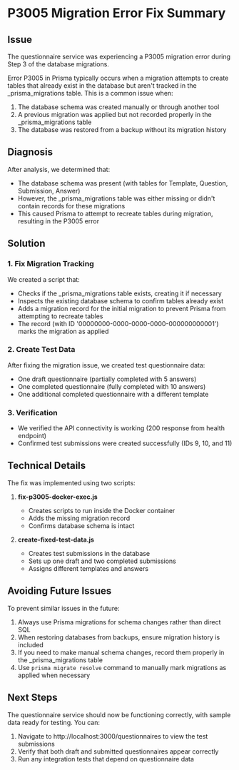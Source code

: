 # P3005 Migration Error Fix Summary

## Issue
The questionnaire service was experiencing a P3005 migration error during Step 3 of the database migrations. 

Error P3005 in Prisma typically occurs when a migration attempts to create tables that already exist in the database but aren't tracked in the _prisma_migrations table. This is a common issue when:

1. The database schema was created manually or through another tool
2. A previous migration was applied but not recorded properly in the _prisma_migrations table
3. The database was restored from a backup without its migration history

## Diagnosis

After analysis, we determined that:
- The database schema was present (with tables for Template, Question, Submission, Answer)
- However, the _prisma_migrations table was either missing or didn't contain records for these migrations
- This caused Prisma to attempt to recreate tables during migration, resulting in the P3005 error

## Solution

### 1. Fix Migration Tracking
We created a script that:
- Checks if the _prisma_migrations table exists, creating it if necessary
- Inspects the existing database schema to confirm tables already exist
- Adds a migration record for the initial migration to prevent Prisma from attempting to recreate tables
- The record (with ID '00000000-0000-0000-0000-000000000001') marks the migration as applied

### 2. Create Test Data
After fixing the migration issue, we created test questionnaire data:
- One draft questionnaire (partially completed with 5 answers)
- One completed questionnaire (fully completed with 10 answers)
- One additional completed questionnaire with a different template

### 3. Verification
- We verified the API connectivity is working (200 response from health endpoint)
- Confirmed test submissions were created successfully (IDs 9, 10, and 11)

## Technical Details

The fix was implemented using two scripts:

1. **fix-p3005-docker-exec.js**
   - Creates scripts to run inside the Docker container
   - Adds the missing migration record
   - Confirms database schema is intact

2. **create-fixed-test-data.js**
   - Creates test submissions in the database
   - Sets up one draft and two completed submissions
   - Assigns different templates and answers

## Avoiding Future Issues

To prevent similar issues in the future:

1. Always use Prisma migrations for schema changes rather than direct SQL
2. When restoring databases from backups, ensure migration history is included
3. If you need to make manual schema changes, record them properly in the _prisma_migrations table
4. Use `prisma migrate resolve` command to manually mark migrations as applied when necessary

## Next Steps

The questionnaire service should now be functioning correctly, with sample data ready for testing. You can:

1. Navigate to http://localhost:3000/questionnaires to view the test submissions
2. Verify that both draft and submitted questionnaires appear correctly
3. Run any integration tests that depend on questionnaire data
